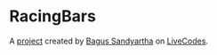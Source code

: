 # RacingBars
A [project](https://livecodes.io/?x=https://github.com/sandyartha/barrace/tree/gh-pages/src) created by [Bagus Sandyartha](https://github.com/sandyartha) on [LiveCodes](https://livecodes.io).